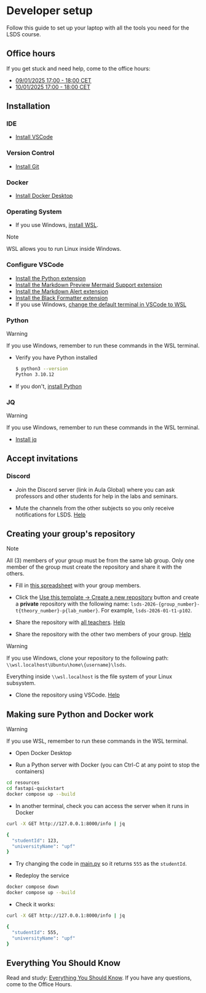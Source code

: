 # Developer setup

Follow this guide to set up your laptop with all the tools you need for the LSDS course.


## Office hours
If you get stuck and need help, come to the office hours:
- [09/01/2025 17:00 - 18:00 CET](meet.google.com/idb-zdbt-xuc)
- [10/01/2025 17:00 - 18:00 CET](meet.google.com/xce-zhjb-qjz)

## Installation

### IDE

- [Install VSCode](https://code.visualstudio.com/download)

### Version Control

- [Install Git](https://git-scm.com/install)

### Docker

- [Install Docker Desktop](https://www.docker.com/products/docker-desktop/)

### Operating System

- If you use Windows, [install WSL](https://canonical-ubuntu-wsl.readthedocs-hosted.com/en/latest/guides/install-ubuntu-wsl2/).

> [!NOTE]
> WSL allows you to run Linux inside Windows.

### Configure VSCode

- [Install the Python extension](https://marketplace.visualstudio.com/items?itemName=ms-python.python)
- [Install the Markdown Preview Mermaid Support extension](https://marketplace.visualstudio.com/items?itemName=bierner.markdown-mermaid)
- [Install the Markdown Alert extension](https://marketplace.visualstudio.com/items?itemName=yahyabatulu.vscode-markdown-alert)
- [Install the Black Formatter extension](https://marketplace.visualstudio.com/items?itemName=ms-python.black-formatter)
- If you use Windows, [change the default terminal in VSCode to WSL](https://stackoverflow.com/questions/44435697/change-the-default-terminal-in-visual-studio-code)

### Python

> [!WARNING]
> If you use Windows, remember to run these commands in the WSL terminal.

- Verify you have Python installed

    ```zsh
    $ python3 --version
    Python 3.10.12
    ```

- If you don't, [install Python](https://www.python.org/downloads/)


### JQ

> [!WARNING]
> If you use Windows, remember to run these commands in the WSL terminal.

- [Install jq](https://jqlang.github.io/jq/download/)

## Accept invitations

### Discord

- Join the Discord server (link in Aula Global) where you can ask professors and other students for help in the labs and seminars.

- Mute the channels from the other subjects so you only receive notifications for LSDS. [Help](https://support.discord.com/hc/en-us/articles/209791877-How-do-I-mute-and-disable-notifications-for-specific-channels)

## Creating your group's repository

> [!NOTE]
> All (3) members of your group must be from the same lab group.
> Only one member of the group must create the repository and share it with the others.

- Fill in [this spreadsheet](https://docs.google.com/spreadsheets/d/1PrI6Jb5mVEeFuKNJeFE9dosFC7cP6vhoScFY2L2uZxk/edit?usp=sharing) with your group members.

- Click the [Use this template -> Create a new repository](https://github.com/miquelvir/lsds-2026) button and create a **private** repository with the following name: `lsds-2026-{group_number}-t{theory_number}-p{lab_number}`. For example, `lsds-2026-01-t1-p102`.

- Share the repository with [all teachers](./TEACHER_LIST.md). [Help](https://docs.github.com/en/account-and-profile/setting-up-and-managing-your-personal-account-on-github/managing-access-to-your-personal-repositories/inviting-collaborators-to-a-personal-repository#inviting-a-collaborator-to-a-personal-repository)

- Share the repository with the other two members of your group. [Help](https://docs.github.com/en/account-and-profile/setting-up-and-managing-your-personal-account-on-github/managing-access-to-your-personal-repositories/inviting-collaborators-to-a-personal-repository#inviting-a-collaborator-to-a-personal-repository)

> [!WARNING]
> If you use Windows, clone your repository to the following path: `\\wsl.localhost\Ubuntu\home\{username}\lsds`.
> 
> Everything inside `\\wsl.localhost` is the file system of your Linux subsystem.

- Clone the repository using VSCode. [Help](https://code.visualstudio.com/docs/sourcecontrol/intro-to-git#_clone-a-repository-locally)

## Making sure Python and Docker work

> [!WARNING]
> If you use WSL, remember to run these commands in the WSL terminal.

- Open Docker Desktop

- Run a Python server with Docker (you can Ctrl-C at any point to stop the containers)

```zsh
cd resources
cd fastapi-quickstart
docker compose up --build
```

- In another terminal, check you can access the server when it runs in Docker

```zsh
curl -X GET http://127.0.0.1:8000/info | jq
```

```zsh
{
  "studentId": 123,
  "universityName": "upf"
}
```

- Try changing the code in [main.py](./resources/fastapi-quickstart/app/main.py) so it returns `555` as the `studentId`.

- Redeploy the service
```zsh
docker compose down
docker compose up --build
```

- Check it works:

```zsh
curl -X GET http://127.0.0.1:8000/info | jq
```

```zsh
{
  "studentId": 555,
  "universityName": "upf"
}
```

## Everything You Should Know

Read and study: [Everything You Should Know](https://docs.google.com/presentation/d/1VoIOCj369CDN5sCiMnNHpx3xVMBaJAkO/edit?usp=sharing&ouid=102931553666282890148&rtpof=true&sd=true). If you have any questions, come to the Office Hours.

